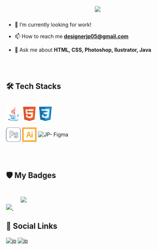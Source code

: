 <h1 align="center">
  <a href="https://git.io/typing-svg">
    <img src="https://readme-typing-svg.herokuapp.com/?lines=Hi,+There!+👋;Nice+to+meet+you!&center=true&size=30">
  </a>
</h1>


- 🔭 I’m currently looking for work!

- 📫 How to reach me **designerjp05@gmail.com**

- 💬 Ask me about **HTML, CSS, Photoshop, Ilustrator, Java**

<br><br>

## 🛠 Tech Stacks

</div>
<div style="display: inline_block"><br>
  <img align="center" alt="" height="40" width="40" src="https://raw.githubusercontent.com/devicons/devicon/55609aa5bd817ff167afce0d965585c92040787a/icons/java/java-original.svg">
  <img align="center" alt="JP - HTML5" height="40" width="40" src="https://raw.githubusercontent.com/devicons/devicon/1119b9f84c0290e0f0b38982099a2bd027a48bf1/icons/html5/html5-original.svg">
  <img align="center" alt="JP - CSS" height="40" width="40" src="https://raw.githubusercontent.com/devicons/devicon/1119b9f84c0290e0f0b38982099a2bd027a48bf1/icons/css3/css3-original.svg">
  
</div>
<div style="display: inline_block"><br>
 <img align="center" alt="JP- Photoshop" height="40" width="40" src="https://raw.githubusercontent.com/devicons/devicon/1119b9f84c0290e0f0b38982099a2bd027a48bf1/icons/photoshop/photoshop-line.svg">
  <img align="center" alt="JP- Ilustrator" height="40" width="40" src="https://raw.githubusercontent.com/devicons/devicon/1119b9f84c0290e0f0b38982099a2bd027a48bf1/icons/illustrator/illustrator-line.svg">   
  <img align="center" alt="JP- Figma" height="40" width="40" 
src="https://www.vectorlogo.zone/logos/figma/figma-icon.svg"/>
<div>
<div>

  
 <br><br> 

 ## 🛡️ My Badges
 <div display="flex">
   <a href="https://www.credly.com/badges/a921d0ea-834f-475f-b9b8-84ba702ceefb/public_url" target="blank">
<img src="https://github.com/J3ipy/J3ipy/assets/97753966/467197c1-0f5f-4f45-b2bb-d81c3fb45e18 /">
</a>

<a href="https://credentials.databricks.com/4480121a-c14a-493d-bad8-58ac9fd5f681#gs.2yxrmo" target="blank">
  <img src="https://templates.images.credential.net/16859822715825555912981627624259.png" width="150" style="margin: 20px;">
</a>
 </div>
  
 ## 📲 Social Links   
   <div> 
<a href="https://www.linkedin.com/in/j3ipy" target="blank"><img align="center" src="https://raw.githubusercontent.com/rahuldkjain/github-profile-readme-generator/master/src/images/icons/Social/linked-in-alt.svg" alt="jp" height="30" width="40" /></a>
<a href="https://instagram.com/pedro.ssantt" target="blank"><img align="center" src="https://raw.githubusercontent.com/rahuldkjain/github-profile-readme-generator/master/src/images/icons/Social/instagram.svg" alt="jp" height="30" width="40" /></a>
 
    
<div>
